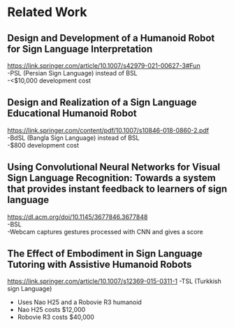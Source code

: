 ﻿# Related Work
## Design and Development of a Humanoid Robot for Sign Language Interpretation
https://link.springer.com/article/10.1007/s42979-021-00627-3#Fun  
-PSL (Persian Sign Language) instead of BSL  
-<$10,000 development cost  
## Design and Realization of a Sign Language Educational Humanoid Robot
https://link.springer.com/content/pdf/10.1007/s10846-018-0860-2.pdf  
-BdSL (Bangla Sign Language) instead of BSL  
-$800 development cost  
## Using Convolutional Neural Networks for Visual Sign Language Recognition: Towards a system that provides instant feedback to learners of sign language
https://dl.acm.org/doi/10.1145/3677846.3677848  
-BSL  
-Webcam captures gestures processed with CNN and gives a score  
## The Effect of Embodiment in Sign Language Tutoring with Assistive Humanoid Robots
https://link.springer.com/article/10.1007/s12369-015-0311-1
-TSL (Turkkish sign Language)
- Uses Nao H25 and a Robovie R3 humanoid 
- Nao H25 costs $12,000
- Robovie R3 costs $40,000
